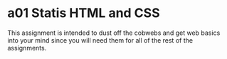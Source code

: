 # a01 Statis HTML and CSS

This assignment is intended to dust off the cobwebs and get web basics into your mind since you will need them for all of the rest of the assignments. 
